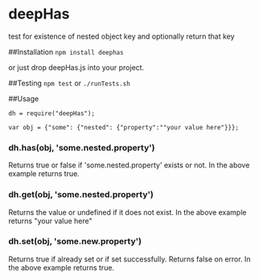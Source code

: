 # deepHas

test for existence of nested object key and optionally return that key

##Installation
`npm install deephas`

or just drop deepHas.js into your project.

##Testing
`npm test` or `./runTests.sh`

##Usage

`dh = require("deepHas");`

`var obj = {"some": {"nested": {"property":""your value here"}}};`

### dh.has(obj, 'some.nested.property')

Returns true or false if 'some.nested.property' exists or not. In the above example returns true.

### dh.get(obj, 'some.nested.property') 

Returns the value or undefined if it does not exist.  In the above example returns "your value here"

### dh.set(obj, 'some.new.property') 

Returns true if already set or if set successfully.  Returns false on error. In the above example returns true.